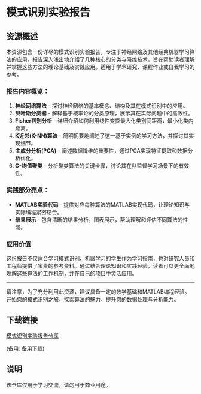 # 模式识别实验报告

## 资源概述

本资源包含一份详尽的模式识别实验报告，专注于神经网络及其他经典机器学习算法的应用。报告深入浅出地介绍了几种核心的分类与降维技术，旨在帮助读者理解并掌握这些方法的理论基础及实践应用。适用于学术研究、课程作业或自我学习的参考。

### 报告内容概览：

1. **神经网络算法** - 探讨神经网络的基本概念、结构及其在模式识别中的应用。
2. **贝叶斯分类器** - 解释基于概率论的分类原理，展示其在实际问题中的高效性。
3. **Fisher判别分析** - 详细介绍如何利用线性变换最大化类别间距离，最小化类内距离。
4. **K近邻(K-NN)算法** - 简明扼要地阐述了这一基于实例的学习方法，并探讨其实现细节。
5. **主成分分析(PCA)** - 阐述数据降维的重要性，通过PCA实现特征提取和数据分析优化。
6. **C-均值聚类** - 分析聚类算法的关键步骤，讨论其在非监督学习场景下的有效性。

### 实践部分亮点：

- **MATLAB实验代码** - 提供对应每种算法的MATLAB实现代码，让理论知识与实际编程紧密结合。
- **结果展示** - 包含清晰的结果分析，图表展示，帮助理解和评估不同算法的性能。

### 应用价值

这份报告不仅适合学习模式识别、机器学习的学生作为学习指南，也对研究人员和工程师提供了宝贵的参考资料。通过结合理论知识和实践经验，读者可以更全面地理解这些算法的工作机制，并在自己的项目中灵活应用。

---

请注意，为了充分利用此资源，建议具备一定的数学基础和MATLAB编程经验。开始您的模式识别之旅，探索算法的魅力，提升您的数据处理与分析能力。

## 下载链接
[模式识别实验报告分享](https://pan.quark.cn/s/6a4952e87fe6) 

(备用: [备用下载](https://pan.baidu.com/s/1mDbzeiIhVWxioeC_p9Wn0w?pwd=1234))

## 说明

该仓库仅用于学习交流，请勿用于商业用途。
